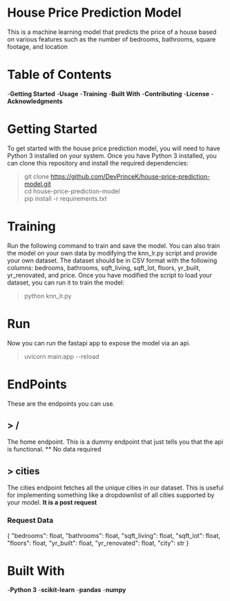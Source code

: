 # House Price Prediction Model
This is a machine learning model that predicts the price of a house based on various features such as the number of bedrooms, bathrooms, square footage, and location

# Table of Contents
-**Getting Started**
-**Usage**
-**Training**
-**Built With**
-**Contributing**
-**License**
-**Acknowledgments**

# Getting Started
To get started with the house price prediction model, you will need to have Python 3 installed on your system. Once you have Python 3 installed, you can clone this repository and install the required dependencies:
>git clone https://github.com/DevPrinceK/house-price-prediction-model.git <br>
>cd house-price-prediction-model <br>
>pip install -r requirements.txt 


# Training
Run the following command to train and save the model. 
You can also train the model on your own data by modifying the knn_lr.py script and provide your own dataset. The dataset should be in CSV format with the following columns: bedrooms, bathrooms, sqft_living, sqft_lot, floors, yr_built, yr_renovated, and price. Once you have modified the script to load your dataset, you can run it to train the model:
>python knn_lr.py

# Run 
Now you can run the fastapi app to expose the model via an api.
> uvicorn main:app --reload

# EndPoints
These are the endpoints you can use.
## > /
The home endpoint. This is a dummy endpoint that just tells you that the api is functional.
** No data required
## > cities
The cities endpoint fetches all the unique cities in our dataset. This is useful for implementing something like a dropdownlist of all cities supported by your model.
**It is a post request**
### Request Data
{
    "bedrooms": float,
    "bathrooms": float,
    "sqft_living": float,
    "sqft_lot": float,
    "floors": float,
    "yr_built": float,
    "yr_renovated": float,
    "city": str
}


# Built With
-**Python 3**
-**scikit-learn**
-**pandas**
-**numpy**


